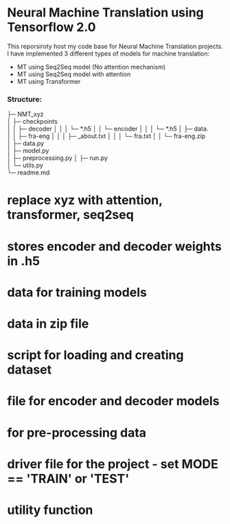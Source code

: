 # Neural Machine Translation using Tensorflow 2.0

This reporsiroty host my code base for Neural Machine Translation projects. I have implemented 3 different types of models for machine translation:
 - MT using Seq2Seq model (No attention mechanism)
 - MT using Seq2Seq model with attention
 - MT using Transformer 
 
 
 ### Structure: 
├─ NMT_xyz             
│  ├─ checkpoints      
│  │  ├─ decoder
│  │  │  └─ *.h5
│  │  └─ encoder
│  │  │  └─ *.h5
│  ├─ data.             
│  │  ├─ fra-eng
│  │  │  ├─ _about.txt
│  │  │  └─ fra.txt
│  │  └─ fra-eng.zip   
│  ├─ data.py           
│  ├─ model.py         
│  ├─ preprocessing.py
│  ├─ run.py            
│  └─ utils.py          
└─ readme.md            

 
 # replace xyz with attention, transformer, seq2seq
# stores encoder and decoder weights in .h5
# data for training models
# data in zip file
# script for loading and creating dataset
# file for encoder and decoder models
# for pre-processing data
# driver file for the project - set MODE == 'TRAIN' or 'TEST'
# utility function 
